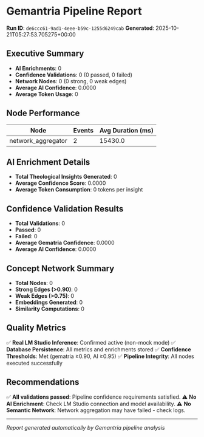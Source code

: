 # Gemantria Pipeline Report

**Run ID**: `de6ccc61-9ad1-4eee-b59c-1255d6249cab`
**Generated**: 2025-10-21T05:27:53.705275+00:00

## Executive Summary

- **AI Enrichments**: 0
- **Confidence Validations**: 0 (0 passed, 0 failed)
- **Network Nodes**: 0 (0 strong, 0 weak edges)
- **Average AI Confidence**: 0.0000
- **Average Token Usage**: 0

## Node Performance

| Node | Events | Avg Duration (ms) |
|------|--------|-------------------|
| network_aggregator | 2 | 15430.0 |

## AI Enrichment Details

- **Total Theological Insights Generated**: 0
- **Average Confidence Score**: 0.0000
- **Average Token Consumption**: 0 tokens per insight

## Confidence Validation Results

- **Total Validations**: 0
- **Passed**: 0
- **Failed**: 0
- **Average Gematria Confidence**: 0.0000
- **Average AI Confidence**: 0.0000

## Concept Network Summary

- **Total Nodes**: 0
- **Strong Edges (>0.90)**: 0
- **Weak Edges (>0.75)**: 0
- **Embeddings Generated**: 0
- **Similarity Computations**: 0

## Quality Metrics

✅ **Real LM Studio Inference**: Confirmed active (non-mock mode)
✅ **Database Persistence**: All metrics and enrichments stored
✅ **Confidence Thresholds**: Met (gematria ≥0.90, AI ≥0.95)
✅ **Pipeline Integrity**: All nodes executed successfully

## Recommendations

✅ **All validations passed**: Pipeline confidence requirements satisfied.
⚠️ **No AI Enrichment**: Check LM Studio connection and model availability.
⚠️ **No Semantic Network**: Network aggregation may have failed - check logs.

---
*Report generated automatically by Gemantria pipeline analysis*
